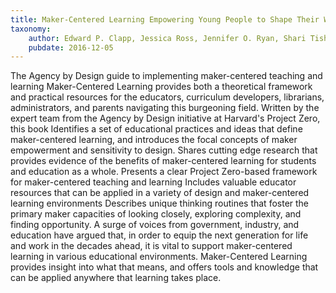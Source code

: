 ```yaml
---
title: Maker-Centered Learning Empowering Young People to Shape Their Worlds
taxonomy:
	author: Edward P. Clapp, Jessica Ross, Jennifer O. Ryan, Shari Tishman
	pubdate: 2016-12-05
---
```

The Agency by Design guide to implementing maker-centered teaching and learning Maker-Centered Learning provides both a theoretical framework and practical resources for the educators, curriculum developers, librarians, administrators, and parents navigating this burgeoning field. Written by the expert team from the Agency by Design initiative at Harvard's Project Zero, this book Identifies a set of educational practices and ideas that define maker-centered learning, and introduces the focal concepts of maker empowerment and sensitivity to design. Shares cutting edge research that provides evidence of the benefits of maker-centered learning for students and education as a whole. Presents a clear Project Zero-based framework for maker-centered teaching and learning Includes valuable educator resources that can be applied in a variety of design and maker-centered learning environments Describes unique thinking routines that foster the primary maker capacities of looking closely, exploring complexity, and finding opportunity. A surge of voices from government, industry, and education have argued that, in order to equip the next generation for life and work in the decades ahead, it is vital to support maker-centered learning in various educational environments. Maker-Centered Learning provides insight into what that means, and offers tools and knowledge that can be applied anywhere that learning takes place.